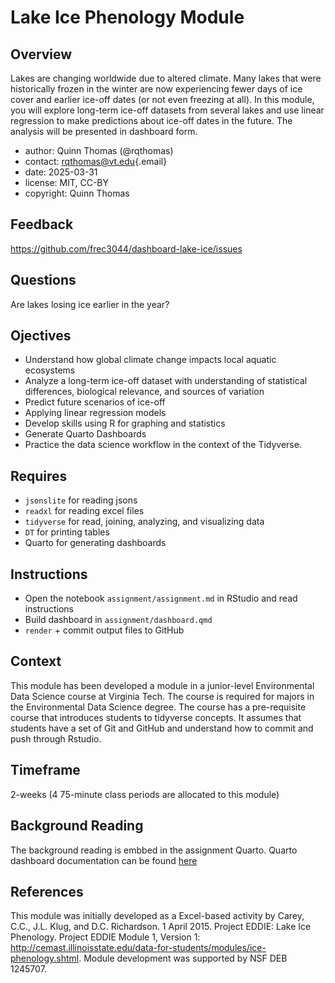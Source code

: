 # Lake Ice Phenology Module

## Overview

Lakes are changing worldwide due to altered climate. Many lakes that were historically frozen in the winter are now experiencing fewer days of ice cover and earlier ice-off dates (or not even freezing at all). In this module, you will explore long-term ice-off datasets from several lakes and use linear regression to make predictions about ice-off dates in the future. The analysis will be presented in dashboard form.  

-   author: Quinn Thomas (@rqthomas)
-   contact: [rqthomas\@vt.edu](mailto:rqthomas@vt.edu){.email}
-   date: 2025-03-31
-   license: MIT, CC-BY
-   copyright: Quinn Thomas

## Feedback

<https://github.com/frec3044/dashboard-lake-ice/issues>

## Questions

Are lakes losing ice earlier in the year?

## Ojectives

-   Understand how global climate change impacts local aquatic ecosystems
-   Analyze a long-term ice-off dataset with understanding of statistical
    differences, biological relevance, and sources of variation
-   Predict future scenarios of ice-off
-   Applying linear regression models
-   Develop skills using R for graphing and statistics
-   Generate Quarto Dashboards
-   Practice the data science workflow in the context of the Tidyverse.

## Requires

- `jsonslite` for reading jsons
-  `readxl` for reading excel files
- `tidyverse` for read, joining, analyzing, and visualizing data
- `DT` for printing tables
-  Quarto for generating dashboards

## Instructions

  - Open the notebook `assignment/assignment.md` in RStudio and read instructions
  - Build dashboard in `assignment/dashboard.qmd`
  - `render` + commit output files to GitHub

## Context

This module has been developed a module in a junior-level Environmental Data Science course at Virginia Tech.  The course is required for majors in the Environmental Data Science degree.  The course has a pre-requisite course that introduces students to tidyverse concepts.  It assumes that students have a set of Git and GitHub and understand how to commit and push through Rstudio.

## Timeframe

2-weeks (4 75-minute class periods are allocated to this module)

## Background Reading

The background reading is embbed in the assignment Quarto.  Quarto dashboard documentation can be found [here](https://quarto.org/docs/dashboards/)

## References

This module was initially developed as a Excel-based activity by Carey, C.C., J.L. Klug, and D.C. Richardson. 1 April 2015. Project EDDIE: Lake Ice Phenology. Project EDDIE Module 1, Version 1: <http://cemast.illinoisstate.edu/data-for-students/modules/ice-phenology.shtml>. Module development was supported by NSF DEB 1245707.